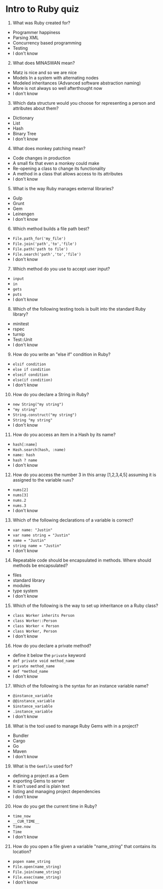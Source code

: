 # Intro to Ruby quiz

1. What was Ruby created for?

  - Programmer happiness
  - Parsing XML
  - Concurrency based programming
  - Testing
  - I don't know
<!-- 10 -->

2. What does MINASWAN mean?
  - Matz is nice and so we are nice
  - Models In a system with alternating nodes
  - Modeled inheritances (Advanced software abstraction naming)
  - More is not always so well afterthought now
  - I don't know
<!-- 1 -->

3. Which data structure would you choose for representing a person and attributes about them?
  - Dictionary
  - List
  - Hash
  - Binary Tree
  - I don't know
<!-- 10 -->

4. What does monkey patching mean?
  - Code changes in production
  - A small fix that even a monkey could make
  - Re-opening a class to change its functionality
  - A method in a class that allows access to its attributes
  - I don't know
<!-- 4 -->

5. What is the way Ruby manages external libraries?
  - Gulp
  - Grunt
  - Gem
  - Leinengen
  - I don't know
<!-- 14 -->

6. Which method builds a file path best?
  - `File.path_for('my_file')`
  - `File.join('path','to','file')`
  - `File.path('path to file')`
  - `File.search('path','to','file')`
  - I don't know
<!-- 3 -->

7. Which method do you use to accept user input?
  - `input`
  - `in`
  - `gets`
  - `puts`
  - I don't know
<!-- 12 -->

8. Which of the following testing tools is built into the standard Ruby library?
  - minitest
  - rspec
  - turnip
  - Test::Unit
  - I don't know
<!-- problematic -->

9. How do you write an "else if" condition in Ruby?
  - `elsif condition`
  - `else if condition`
  - `elseif condition`
  - `else(if condition)`
  - I don't know
<!-- 5 -->

10. How do you declare a String in Ruby?
  - `new String("my string")`
  - `"my string"`
  - `String.construct("my string")`
  - `String "my string"`
  - I don't know
<!-- 7 -->

11. How do you access an item in a Hash by its name?
  - `hash[:name]`
  - `Hash.search(hash, :name)`
  - `name: hash`
  - `hash ? name`
  - I don't know
<!-- 14 -->

12. How do you access the number 3 in this array [1,2,3,4,5] assuming it is assigned to the variable `nums`?
  - `nums[2]`
  - `nums[3]`
  - `nums.2`
  - `nums.3`
  - I don't know
<!-- 9 -->

13. Which of the following declarations of a variable is correct?
  - `var name: "Justin"`
  - `var name string = "Justin"`
  - `name = "Justin"`
  - `string name = "Justin"`
  - I don't know
<!-- 9 -->

14. Repeatable code should be encapsulated in methods. Where should methods be encapsulated?
  - files
  - standard library
  - modules
  - type system
  - I don't know
<!-- 10 -->

15. Which of the following is the way to set up inheritance on a Ruby class?
  - `class Worker inherits Person`
  - `class Worker::Person`
  - `class Worker < Person`
  - `class Worker, Person`
  - I don't know
<!-- 6 -->

16. How do you declare a private method?
  - define it below the `private` keyword
  - `def private void method_name`
  - `private method_name`
  - `def *method_name`
  - I don't know
<!-- 4, needs better in class emphasis -->

17. Which of the following is the syntax for an instance variable name?
  - `@instance_variable`
  - `@@instance_variable`
  - `$instance_variable`
  - `.instance_variable`
  - I don't know
<!-- 7 -->

18. What is the tool used to manage Ruby Gems with in a project?
  - Bundler
  - Cargo
  - Go
  - Maven
  - I don't know
<!-- 14 -->

19. What is the `Gemfile` used for?
  - defining a project as a Gem
  - exporting Gems to server
  - It isn't used and is plain text
  - listing and managing project dependencies
  - I don't know
<!-- 8 -->

20. How do you get the current time in Ruby?
  - `time_now`
  - `__CUR_TIME__`
  - `Time.now`
  - `Time`
  - I don't know
<!-- 6 -->

21. How do you open a file given a variable "name_string" that contains its location?
  - `popen name_string`
  - `File.open(name_string)`
  - `File.join(name_string)`
  - `File.exec(name_string)`
  - I don't know
<!-- 9 -->
